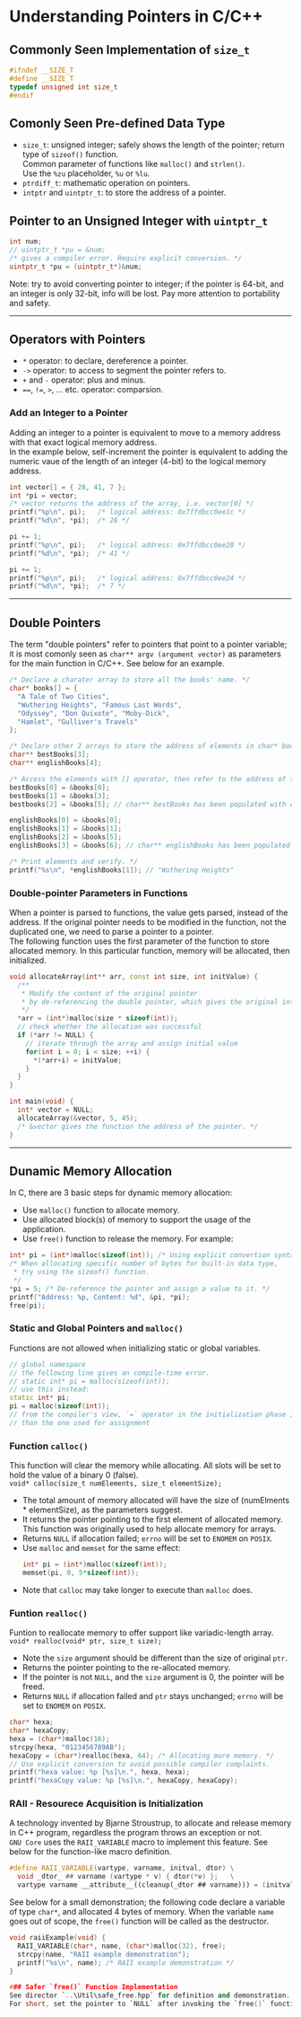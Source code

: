 # Understanding Pointers in C/C++

## Commonly Seen Implementation of `size_t`
```C++
#ifndef __SIZE_T
#define __SIZE_T
typedef unsigned int size_t
#endif
```

## Comonly Seen Pre-defined Data Type
* `size_t`: unsigned integer; safely shows the length of the pointer; return type of `sizeof()` function.  
  Common parameter of functions like `malloc()` and `strlen()`.  
  Use the `%zu` placeholder, `%u` or `%lu`.
* `ptrdiff_t`: mathematic operation on pointers.
* `intptr` and `uintptr_t`: to store the address of a pointer.

## Pointer to an Unsigned Integer with `uintptr_t`
```C++
int num;
// uintptr_t *pu = &num;
/* gives a compiler error. Require explicit conversion. */
uintptr_t *pu = (uintptr_t*)&num;
```
Note: try to avoid converting pointer to integer; if the pointer is 64-bit, and an integer is only 32-bit, info will be lost. Pay more attention to portability and safety.

---

## Operators with Pointers
- `*` operator: to declare, dereference a pointer.
- `->` operator: to access to segment the pointer refers to.
- `+` and `-` operator: plus and minus.
- `==`, `!=`, `>`, ... etc. operator: comparsion.

### Add an Integer to a Pointer
Adding an integer to a pointer is equivalent to move to a memory address with that exact logical memory address.  
In the example below, self-increment the pointer is equivalent to adding the numeric vaue of the length of an integer (4-bit) to the logical memory address.
```C++
int vector[] = { 28, 41, 7 };
int *pi = vector;
/* vector returns the address of the array, i.e. vector[0] */
printf("%p\n", pi);   /* logical address: 0x7ffdbcc0ee1c */
printf("%d\n", *pi);  /* 28 */

pi += 1;
printf("%p\n", pi);   /* logical address: 0x7ffdbcc0ee20 */
printf("%d\n", *pi);  /* 41 */

pi += 1;
printf("%p\n", pi);   /* logical address: 0x7ffdbcc0ee24 */
printf("%d\n", *pi);  /* 7 */
```

---

## Double Pointers
The term "double pointers" refer to pointers that point to a pointer variable; it is most comonly seen as `char** argv (argument vector)` as parameters for the main function in C/C++. See below for an example.
```C++
/* Declare a charater array to store all the books' name. */
char* books[] = {
  "A Tale of Two Cities",
  "Wuthering Heights", "Famous Last Words",
  "Odyssey", "Don Quixote", "Moby-Dick",
  "Hamlet", "Gulliver's Travels"
};

/* Declare other 2 arrays to store the address of elements in char* bookTitles[]. */
char** bestBooks[3];
char** englishBooks[4];

/* Access the elements with [] operator, then refer to the address of them. */
bestBooks[0] = &books[0];
bestBooks[1] = &books[3];
bestbooks[2] = &books[5]; // char** bestBooks has been populated with contents.

englishBooks[0] = &books[0];
englishBooks[1] = &books[1];
englishBooks[2] = &books[5];
englishBooks[3] = &books[6]; // char** englishBooks has been populated with contents.

/* Print elements and verify. */
printf("%s\n", *englishBooks[1]); // "Wuthering Heights"
```

### Double-pointer Parameters in Functions
When a pointer is parsed to functions, the value gets parsed, instead of the address. If the original pointer needs to be modified in the function, not the duplicated one, we need to parse a pointer to a pointer.  
The following function uses the first parameter of the function to store allocated memory. In this particular function, memory will be allocated, then initialized.
```C++
void allocateArray(int** arr, const int size, int initValue) {
  /**
   * Modify the content of the original pointer 
   * by de-referencing the double pointer, which gives the original int*. 
   */
  *arr = (int*)malloc(size * sizeof(int));
  // check whether the allocation was successful
  if (*arr != NULL) {
    // iterate through the array and assign initial value
    for(int i = 0; i < size; ++i) {
      *(*arr+i) = initValue;
    }
  }
}

int main(void) {
  int* vector = NULL;
  allocateArray(&vector, 5, 45);
  /* &vector gives the function the address of the pointer. */
}
```

---

## Dunamic Memory Allocation
In C, there are 3 basic steps for dynamic memory allocation:
- Use `malloc()` function to allocate memory.
- Use allocated block(s) of memory to support the usage of the application.
- Use `free()` function to release the memory. For example:
```C++
int* pi = (int*)malloc(sizeof(int)); /* Using explicit convertion syntax (int*) for the rvalue. */
/* When allocating specific number of bytes for built-in data type,
 * try using the sizeof() function.
 */
*pi = 5; /* De-reference the pointer and assign a value to it. */
printf("Address: %p, Content: %d", &pi, *pi);
free(pi);
```

### Static and Global Pointers and `malloc()`
Functions are not allowed when initializing static or global variables.
```C++
// global namespace
// the following line gives an compile-time error.
// static int* pi = malloc(sizeof(int));
// use this instead:
static int* pi;
pi = malloc(sizeof(int));
// from the compiler's view, `=` operator in the initialization phase is different
// than the one used for assignment
```

### Function `calloc()`
This function will clear the memory while allocating. All slots will be set to hold the value of a binary 0 (false).  
`void* calloc(size_t numElements, size_t elementSize);`  
- The total amount of memory allocated will have the size of (numElments * elementSize), as the parameters suggest.  
- It returns the pointer pointing to the first element of allocated memory. This function was originally used to help allocate memory for arrays.
- Returns `NULL` if allocation failed; `errno` will be set to `ENOMEM` on `POSIX`.
- Use `malloc` and `memset` for the same effect:
  ```C++
  int* pi = (int*)malloc(sizeof(int));
  memset(pi, 0, 5*sizeof(int));
  ```
- Note that `calloc` may take longer to execute than `malloc` does.

### Funtion `realloc()`
Funtion to reallocate memory to offer support like variadic-length array.  
`void* realloc(void* ptr, size_t size);`
- Note the `size` argument should be different than the size of original `ptr`.
- Returns the pointer pointing to the re-allocated memory.
- If the pointer is not `NULL`, and the `size` argument is 0, the pointer will be freed.
- Returns `NULL` if allocation failed and `ptr` stays unchanged; `errno` will be set to `ENOMEM` on `POSIX`.
```C++
char* hexa;
char* hexaCopy;
hexa = (char*)malloc(16);
strcpy(hexa, "0123456789AB");
hexaCopy = (char*)realloc(hexa, 64); /* Allocating more memory. */
// Use explicit conversion to avoid possible compiler complaints.
printf("hexa value: %p [%s]\n.", hexa, hexa);
printf("hexaCopy value: %p [%s]\n.", hexaCopy, hexaCopy);
```

### RAII - Resourece Acquisition is Initialization
A technology invented by Bjarne Stroustrup, to allocate and release memory in C++ program, regardless the program throws an exception or not.  
`GNU Core` uses the `RAII_VARIABLE` macro to implement this feature. See below for the function-like macro definition.
```C++
#define RAII_VARIABLE(vartype, varname, initval, dtor) \
  void _dtor_ ## varname (vartype * v) { dtor(*v) };   \
  vartype varname __attribute__((cleanup(_dtor ## varname))) = (initval)
```
See below for a small demonstration; the following code declare a variable of type `char*`, and allocated 4 bytes of memory. When the variable `name` goes out of scope, the `free()` function will be called as the destructor.
```C++
void raiiExample(void) {
  RAII_VARIABLE(char*, name, (char*)malloc(32), free);
  strcpy(name, "RAII example demonstration");
  printf("%s\n", name); /* RAII example demonstration */
}

### Safer `free()` Function Implementation
See director `..\Util\safe_free.hpp` for definition and demonstration.  
For short, set the pointer to `NULL` after invoking the `free()` function on such pointer.

